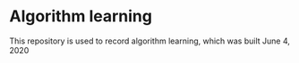# Algorithm learning

This repository is used to record algorithm learning, which was built June 4, 2020
